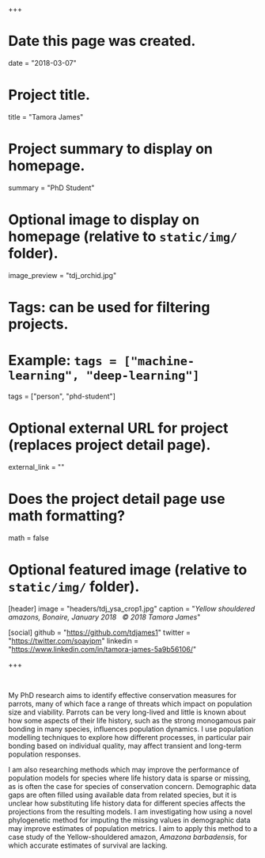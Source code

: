 +++
# Date this page was created.
date = "2018-03-07"

# Project title.
title = "Tamora James"

# Project summary to display on homepage.
summary = "PhD Student"

# Optional image to display on homepage (relative to `static/img/` folder).
image_preview = "tdj_orchid.jpg"

# Tags: can be used for filtering projects.
# Example: `tags = ["machine-learning", "deep-learning"]`
tags = ["person", "phd-student"]

# Optional external URL for project (replaces project detail page).
external_link = ""

# Does the project detail page use math formatting?
math = false

# Optional featured image (relative to `static/img/` folder).
[header]
image = "headers/tdj_ysa_crop1.jpg"
caption = "<i>Yellow shouldered amazons, Bonaire, January 2018 &nbsp; &copy; 2018 Tamora James</i>"

[social]
    github  = "https://github.com/tdjames1"
    twitter = "https://twitter.com/soayipm"
    linkedin = "https://www.linkedin.com/in/tamora-james-5a9b56106/"

+++

<br>

My PhD research aims to identify effective conservation measures for parrots, many of which face a range of threats which impact on population size and viability. Parrots can be very long-lived and little is known about how some aspects of their life history, such as the strong monogamous pair bonding in many species, influences population dynamics. I use population modelling techniques to explore how different processes, in particular pair bonding based on individual quality, may affect transient and long-term population responses.

I am also researching methods which may improve the performance of population models for species where life history data is sparse or missing, as is often the case for species of conservation concern. Demographic data gaps are often filled using available data from related species, but it is unclear how substituting life history data for different species affects the projections from the resulting models. I am investigating how using a novel phylogenetic method for imputing the missing values in demographic data may improve estimates of population metrics. I aim to apply this method to a case study of the Yellow-shouldered amazon, _Amazona barbadensis_, for which accurate estimates of survival are lacking.
